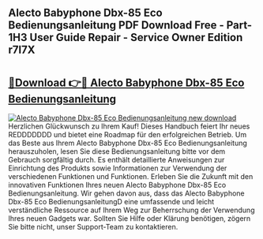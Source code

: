 ## Alecto Babyphone Dbx-85 Eco Bedienungsanleitung PDF Download Free - Part-1H3 User Guide Repair - Service Owner Edition r7l7X

# <h2><a href="http://df37t7h.blite.top/?on=Alecto+Babyphone+Dbx-85+Eco+Bedienungsanleitung">🔗Download 👉🔴 Alecto Babyphone Dbx-85 Eco Bedienungsanleitung</a></h2>

[![Alecto Babyphone Dbx-85 Eco Bedienungsanleitung new download](https://i.imgur.com/lujVjoI.png)](http://df37t7h.blite.top/?on=Alecto+Babyphone+Dbx-85+Eco+Bedienungsanleitung)
Herzlichen Glückwunsch zu Ihrem Kauf! Dieses Handbuch feiert Ihr neues REDDDDDDD und bietet eine Roadmap für den erfolgreichen Betrieb. Um das Beste aus Ihrem Alecto Babyphone Dbx-85 Eco Bedienungsanleitung herauszuholen, lesen Sie diese Bedienungsanleitung bitte vor dem Gebrauch sorgfältig durch. Es enthält detaillierte Anweisungen zur Einrichtung des Produkts sowie Informationen zur Verwendung der verschiedenen Funktionen und Funktionen. Erleben Sie die Zukunft mit den innovativen Funktionen Ihres neuen Alecto Babyphone Dbx-85 Eco Bedienungsanleitung. Wir gehen davon aus, dass das Alecto Babyphone Dbx-85 Eco BedienungsanleitungD eine umfassende und leicht verständliche Ressource auf Ihrem Weg zur Beherrschung der Verwendung Ihres neuen Gadgets war. Sollten Sie Hilfe oder Klärung benötigen, zögern Sie bitte nicht, unser Support-Team zu kontaktieren.
